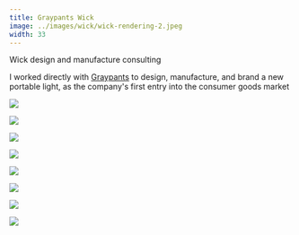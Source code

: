 ```yaml
---
title: Graypants Wick
image: ../images/wick/wick-rendering-2.jpeg
width: 33
---
```


Wick design and manufacture consulting

I worked directly with [Graypants](https://graypants.com) to design, manufacture, and brand a new portable light, as the company's first entry into the consumer goods market

![](../images/wick/wick-hearth.jpeg)

![](../images/wick/wick-prototypes.jpg)

![](../images/wick/wick-cad.jpg)

![](../images/wick/wick-studio-top.jpg)

![](../images/wick/wick-studio-bottom.jpg)

![](../images/wick/wick-branding-1.jpeg)

![](../images/wick/wick-branding-2.jpeg)

![](../images/wick/wick-rendering-2.jpeg)

